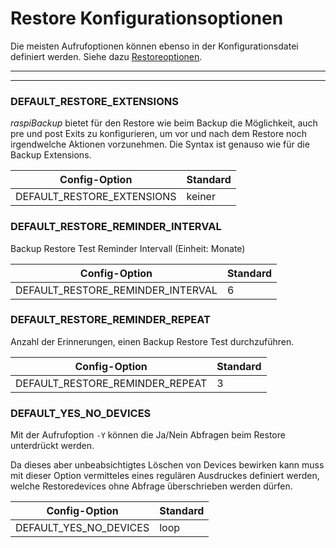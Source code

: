 # Restore Konfigurationsoptionen

Die meisten Aufrufoptionen können ebenso in der Konfigurationsdatei
definiert werden. Siehe dazu [Restoreoptionen](restore-options.md).

<div class="table-wrapper-for-options">

------------------

<!-- toc -->

------------------

### DEFAULT_RESTORE_EXTENSIONS

*raspiBackup* bietet für den Restore wie beim Backup die Möglichkeit,
auch pre und post Exits zu konfigurieren, um vor und nach dem Restore noch
irgendwelche Aktionen vorzunehmen. Die Syntax ist genauso wie für die Backup
Extensions.

| Config-Option              | Standard |
|----------------------------|----------|
| DEFAULT_RESTORE_EXTENSIONS | keiner   |


### DEFAULT_RESTORE_REMINDER_INTERVAL

Backup Restore Test Reminder Intervall (Einheit: Monate)

| Config-Option              | Standard |
|----------------------------|----------|
| DEFAULT_RESTORE_REMINDER_INTERVAL | 6 |

### DEFAULT_RESTORE_REMINDER_REPEAT

Anzahl der Erinnerungen, einen Backup Restore Test durchzuführen.

| Config-Option              | Standard |
|----------------------------|----------|
| DEFAULT_RESTORE_REMINDER_REPEAT | 3   |

### DEFAULT_YES_NO_DEVICES

Mit der Aufrufoption `-Y` können die Ja/Nein
Abfragen beim Restore unterdrückt werden.

Da dieses aber unbeabsichtigtes Löschen von
Devices bewirken kann muss mit dieser Option
vermitteles eines regulären Ausdruckes
definiert werden, welche Restoredevices
ohne Abfrage überschrieben werden dürfen.

| Config-Option              | Standard |
|----------------------------|----------|
| DEFAULT_YES_NO_DEVICES     | loop   |

</div>

[.status]: rst

